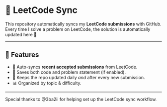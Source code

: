 # 📘 LeetCode Sync

This repository automatically syncs my **LeetCode submissions** with GitHub.  
Every time I solve a problem on LeetCode, the solution is automatically updated here 🚀  

---

## 🚀 Features
- 📂 Auto-syncs **recent accepted submissions** from LeetCode.
- 📝 Saves both code and problem statement (if enabled).
- 🔄 Keeps the repo updated daily *and* after every new submission.
- 📊 Organized by topic & difficulty.

---

Special thanks to @3ba2ii for helping set up the LeetCode sync workflow.
